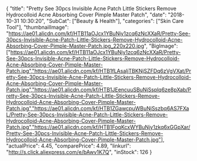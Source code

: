 {
	"title": "Pretty See 30pcs  Invisible Acne Patch Little Stickers Remove Hydrocolloid Acne Absorbing Cover Pimple Master Patch",
	"date": "2018-10-31 10:30:20",
	"SubCat": ["Beauty & Health"],
	"categories": ["Skin Care Tool"],
	"thumbnailImage": "https://ae01.alicdn.com/kf/HTB11aOJcx1YBuNjy1zcq6zNcXXaR/Pretty-See-30pcs-Invisible-Acne-Patch-Little-Stickers-Remove-Hydrocolloid-Acne-Absorbing-Cover-Pimple-Master-Patch.jpg_220x220.jpg",
	"BigImage": ["https://ae01.alicdn.com/kf/HTB11aOJcx1YBuNjy1zcq6zNcXXaR/Pretty-See-30pcs-Invisible-Acne-Patch-Little-Stickers-Remove-Hydrocolloid-Acne-Absorbing-Cover-Pimple-Master-Patch.jpg","https://ae01.alicdn.com/kf/HTB1fLAsaljTBKNjSZFDq6zVgVXat/Pretty-See-30pcs-Invisible-Acne-Patch-Little-Stickers-Remove-Hydrocolloid-Acne-Absorbing-Cover-Pimple-Master-Patch.jpg","https://ae01.alicdn.com/kf/HTB1JEencuuSBuNjSsplq6ze8pXab/Pretty-See-30pcs-Invisible-Acne-Patch-Little-Stickers-Remove-Hydrocolloid-Acne-Absorbing-Cover-Pimple-Master-Patch.jpg","https://ae01.alicdn.com/kf/HTB1ZGawcpuWBuNjSszbq6AS7FXaL/Pretty-See-30pcs-Invisible-Acne-Patch-Little-Stickers-Remove-Hydrocolloid-Acne-Absorbing-Cover-Pimple-Master-Patch.jpg","https://ae01.alicdn.com/kf/HTB1FoqKcxWYBuNjy1zkq6xGGpXar/Pretty-See-30pcs-Invisible-Acne-Patch-Little-Stickers-Remove-Hydrocolloid-Acne-Absorbing-Cover-Pimple-Master-Patch.jpg"],
	"actualPrice": 4.45,
	"comparePrice": 4.89,
	"linkurl": "http://s.click.aliexpress.com/e/bAwv1K7Q",
	"inStock": 126
}
